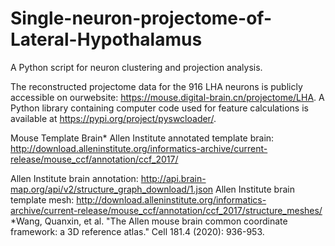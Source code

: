 # Single-neuron-projectome-of-Lateral-Hypothalamus
A Python script for neuron clustering and projection analysis.

The reconstructed projectome data for the 916 LHA neurons is publicly accessible on ourwebsite: https://mouse.digital-brain.cn/projectome/LHA.
A Python library containing computer code used for feature calculations is available at https://pypi.org/project/pyswcloader/. 

Mouse Template Brain*
Allen Institute annotated template brain: http://download.alleninstitute.org/informatics-archive/current-release/mouse_ccf/annotation/ccf_2017/

Allen Institute brain annotation: http://api.brain-map.org/api/v2/structure_graph_download/1.json Allen Institute brain template mesh: http://download.alleninstitute.org/informatics-archive/current-release/mouse_ccf/annotation/ccf_2017/structure_meshes/ *Wang, Quanxin, et al. "The Allen mouse brain common coordinate framework: a 3D reference atlas." Cell 181.4 (2020): 936-953.
